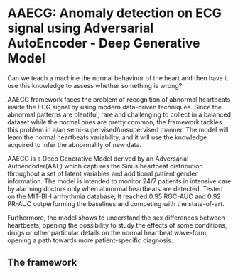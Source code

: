 # AAECG: Anomaly detection on ECG signal using Adversarial AutoEncoder - Deep Generative Model

Can we teach a machine the normal behaviour of the heart and then have it use this knowledge to assess whether something is wrong? 

AAECG framework faces the problem of recognition of abnormal heartbeats inside the ECG signal by using modern data-driven techniques. Since the abnormal patterns are plentiful, rare and challenging to collect in a balanced dataset while the normal ones are pretty common, the framework tackles this problem in a/an semi-supervised/unsupervised manner. The model will learn the normal heartbeats variability, and it will use the knowledge acquired to infer the abnormality of new data. 

AAECG is a Deep Generative Model derived by an Adversarial Autoencoder(AAE) which captures the Sinus heartbeat distribution throughout a set of latent variables and additional patient gender information. The model is intended to monitor 24/7 patients in intensive care by alarming doctors only when abnormal heartbeats are detected. Tested on the MIT-BIH arrhythmia database, It reached 0.95 ROC-AUC and 0.92 PR-AUC outperforming the baselines and competing with the state-of-art.

Furthermore, the model shows to understand the sex differences between heartbeats, opening the possibility to study the effects of some conditions, drugs or other particular details on the normal heartbeat wave-form, opening a path towards more patient-specific diagnosis.

## The framework
